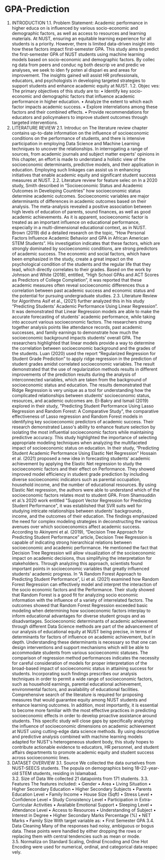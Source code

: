 # GPA-Prediction
1. INTRODUCTION 
1.1. Problem Statement: 
Academic performance in higher educa on is influenced by various socio-economic and 
demographic factors, as well as access to resources and learning materials. At NUST, ensuring an 
equitable learning experience for all students is a priority. However, there is limited data-driven 
insight into how these factors impact first-semester GPA. 
This study aims to predict the first-semester GPA of NUST students using machine learning 
models based on socio-economic and demographic factors. By collec ng data from peers and 
conduc ng both descrip ve and predic ve analyses, we seek to iden fy poten al dispari es 
and areas for improvement. The insights gained will assist HR professionals, educators, and 
psychologists in developing targeted strategies to support students and enhance academic 
equity at NUST. 
1.2. Objec ves: 
The primary objectives of this study are to: 
• Identify key socio-economic and demographic factors that influence academic 
performance in higher education. 
• Analyze the extent to which each factor impacts academic success. 
• Explore interrelations among these factors and their combined effects. 
• Provide recommendations for educators and policymakers to improve student 
outcomes through targeted interventions. 
2. LITERATURE REVIEW 
2.1. Introduc on 
The literature review chapter contains up-to-date information on the influence of 
socioeconomic conditions on the performance of students, and there is intensive 
participation in employing Data Science and Machine Learning techniques to uncover the 
relationships. In interrogating a range of sources, from academic journals and subject matter 
experts' opinions in this chapter, an effort is made to understand a holistic view of the 
socioeconomic determinants, predictive models, and their application in education. 
Employing such linkages can assist us in enhancing initiatives that enable academic equity 
and significant student success measures at NUST. 
2.2. Literature review for feature selec on 
In a 2020 study, Smith described in “Socioeconomic Status and Academic Outcomes in 
Developing Countries” how socioeconomic status determine academic outcomes. 
Socioeconomic variables are major determinants of differences in academic outcomes based 
on their analysis. The meta-analysis revealed a positive association between high levels of 
education of parents, sound finances, as well as good academic achievements. As it is 
apparent, socioeconomic factor is treated as an important influence on educational 
performance, especially in a multi-dimensional educational context, as in NUST. 
Brown (2019) did a detailed research on the topic, “How Personal Factors Influence 
Academic Behavior and GPA in African American STEM Students”. His investigation indicates 
that these factors, which are strongly dominated by socioeconomic conditions, are strong 
predictors of academic success. The economic and social factors, which have been 
emphasized in the study, create a great impact on the psychological condition of the students 
and the regular life that they lead, which directly correlates to their grades. 
Based on the work by Johnson and White (2018), entitled, “High School GPAs and ACT Scores 
as Predictors of College Completion”, it was reported that these academic measures often 
reveal socioeconomic differences thus a correlation between past academic success and 
economic status and the potential for pursuing undergraduate studies. 
2.3. Literature Review for Algorithms 
Asif et al., (2021) further analyzed this in his study “Predicting Students’ Academic 
Performance Using Linear Regression”. It was demonstrated that Linear Regression models 
are able to make the accurate forecasting of students' academic performance, while taking 
into account various socioeconomic factors. The researchers strung together analysis points 
like attendance records, past academic successes, and family earnings to demonstrate how 
much the socioeconomic background impacts students’ overall GPA. The researchers 
highlighted that linear models provide a way to determine the correlation between 
socioeconomic background and the grades of the students. 
Luan (2020) used the report “Regularized Regression for Student Grade Prediction” to apply 
ridge regression in the prediction of student grades amidst correlated socioeconomic 
variables. The result demonstrated that the use of regularization methods results in different 
improvements of the prediction results during the analysis of interconnected variables, which 
are taken from the background of socioeconomic status and education. The results 
demonstrated that Ridge Regression is very unique as a tool for understanding how the 
complicated relationships between students' socioeconomic status, resources, and academic 
outcomes are. 
El-Bakry and Ismail (2019) explored in their study, "Predicting Student Performance Using 
Lasso Regression and Random Forest: A Comparative Study", the comparative effectiveness 
of Lasso regression and Random Forest models in identifying key socioeconomic predictors 
of academic success. Their research demonstrated Lasso's ability to enhance feature 
selection by isolating the most influential socioeconomic factors while maintaining predictive 
accuracy. This study highlighted the importance of selecting appropriate modeling 
techniques when analyzing the multifaceted impact of socioeconomic status on education. 
In their study, “Predicting Student Academic Performance Using Elastic Net Regression” 
Hossain et al. (2021) proposed a new idea in forecasting students' academic achievement by 
applying the Elastic Net regression to study the socioeconomic factors and their effect on 
Performance. They showed improved model efficiency in student grade prediction by 
including diverse socioeconomic indicators such as parental occupation, household income, 
and the number of educational resources. By using Elastic Net regression, the authors were 
able to understand which of the socioeconomic factors relates most to student GPA. 
From Shamsuddin et al.’s 2020 work entitled "Support Vector Regression for Predicting 
Student Performance", it was established that SVR suits well for studying intricate 
relationships between students’ backgrounds , income, and the outcomes of their education. 
The findings emphasized the need for complex modeling strategies in deconstructing the 
various avenues over which socioeconomics affect academic success. 
According to Akinyemi et al. (2019), “Decision Tree Approach for Predicting Student 
Performance” article, Decision Tree Regression is capable of indicating strong hierarchical 
relations between socioeconomic and academic performance. He mentioned the fact that 
Decision Tree Regression will allow visualization of the socioeconomic impact on academic 
decisions, thus simplifying the interpretation for stakeholders. Through analyzing this 
approach, scientists found important points in socioeconomic variables that greatly 
influenced students’ academic progress. 
In “A Random Forest Approach to Predicting Student Performance”, Li et al. (2021) 
examined how Random Forest Regression can effectively model and interpret the interaction 
of the socio economic factors and the Performance. Their study showed that Random Forest 
is a good fit for analyzing socio economic information with the influence of a variety of 
interrelated factors. The outcomes showed that Random Forest Regression exceeded basic 
modeling when determining how socioeconomic factors interplay to inform educational 
advantages for diverse student groups and as disadvantages. 
Socioeconomic determinants of academic achievement through different Data Science 
methods are part of the advancement of our analysis of educational equity at NUST being 
precise, in terms of determinants for factors of influence on academic achievement, but in 
depth. Understanding these determinants is necessary so that one can design interventions 
and support mechanisms which will be able to accommodate students from various 
socioeconomic statuses. The comparison of regression method performances indicates the 
necessity for careful consideration of models for proper interpretation of the broad-based 
impact of socioeconomic status in attaining success for students. 
Incorporating such findings prescribes our analysis techniques in order to permit a wide range 
of socioeconomic factors, such as household earnings, parental educational achievement, 
environmental factors, and availability of educational facilities. Comprehensive search of the 
literature is required for proposing measures that would guarantee equity among NUST 
students and enhance learning outcomes. In addition, most importantly, it is essential to 
become more familiar with the most effective practices in predicting socioeconomic effects 
in order to develop proactive assistance around students. 
This specific study will close gaps by specifically analyzing the influence of socioeconomic 
dimensions on academic achievement at NUST using cutting-edge data science methods. By 
using descriptive and predictive analysis combined with machine learning models adapted 
for NUST's heterogeneous student body, this study hopes to contribute actionable evidence 
to educators, HR personnel, and student affairs departments to promote academic equity 
and student success across socioeconomic lines. 
3. DATASET OVERVIEW 
3.1. Source 
We collected the data ourselves from NUST-SEECS students. The popula on demographics being 
18–22-year-old STEM students, residing in Islamabad.  
3.2. Size of Data 
We collected 21 datapoints from 171 students. 
3.3. Features 
The features included: 
• Gender 
• Area 
• Living Situation 
• Higher Secondary Education 
• Higher Secondary Subjects 
• Parents Education Level 
• Family Income 
• House Size (Sqft) 
• Stress Level 
• Confidence Level 
• Study Consistency Level 
• Participation in Extra-Curricular Activities 
• Available Emotional Support 
• Sleeping Level 
• Attendance Level 
• Access to Resources 
• Understanding of Subject 
• Interest in Degree 
• Higher Secondary Marks Percentage (%) 
• NET Marks 
• Family Size 
With target variable as: 
• First Semester GPA 
3.4. Data Cleaning 
Many of the responses had noisy, ambiguous or bogus data. These points were handled by 
either dropping the rows or replacing them with central tendencies such as mean or mode.  
3.5. Normaliza on 
Standard Scaling, Ordinal Encoding and One Hot Encoding were used for numerical, ordinal, and 
categorical data respec vely.
